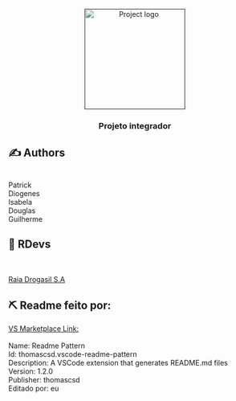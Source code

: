<p align="center">
  <a href="" rel="noopener">
 <img width=200px height=200px src="https://media-exp1.licdn.com/dms/image/C560BAQEHYVN7WGADHg/company-logo_200_200/0?e=2159024400&v=beta&t=8LKLfZ0bS8RvYgBQWn2RsJ89qaxmtGHeYB7JrxIwecE" alt="Project logo"></a>
</p>

<h3 align="center">Projeto integrador</h3>


## ✍️ Authors <a name = "authors">

<br>Patrick
<br>Diogenes
<br>Isabela
<br>Douglas
<br>Guilherme
<br>
</a>

## 🎉 RDevs </a>
<br>

[Raia Drogasil S.A](https://www.rd.com.br)

## ⛏️ Readme feito por:  <a name = "built_using"></a>

[VS Marketplace Link:](https://marketplace.visualstudio.com/items?itemName=thomascsd.vscode-readme-pattern)
<br>
<br>Name: Readme Pattern
<br>Id: thomascsd.vscode-readme-pattern
<br>Description: A VSCode extension that generates README.md files
<br>Version: 1.2.0
<br>Publisher: thomascsd
<br>Editado por: eu
